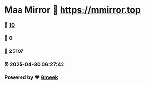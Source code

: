 # Maa Mirror :link: https://mmirror.top 
### :page_facing_up: [10](https://mmirror.top/tag.html) 
### :speech_balloon: 0 
### :hibiscus: 25197 
### :alarm_clock: 2025-04-30 06:27:42 
### Powered by :heart: [Gmeek](https://github.com/Meekdai/Gmeek)
